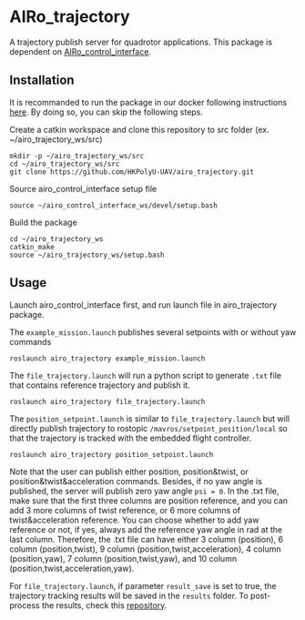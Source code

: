 # AIRo_trajectory

A trajectory publish server for quadrotor applications. This package is dependent on [AIRo_control_interface](https://github.com/HKPolyU-UAV/airo_control_interface).

## Installation

It is recommanded to run the package in our docker following instructions [here](https://github.com/HKPolyU-UAV/airo_docker_lib). By doing so, you can skip the following steps.

Create a catkin workspace and clone this repository to src folder (ex. ~/airo_trajectory_ws/src)
```
mkdir -p ~/airo_trajectory_ws/src
cd ~/airo_trajectory_ws/src
git clone https://github.com/HKPolyU-UAV/airo_trajectory.git
```

Source airo_control_interface setup file
```
source ~/airo_control_interface_ws/devel/setup.bash
```

Build the package
```
cd ~/airo_trajectory_ws
catkin_make
source ~/airo_trajectory_ws/setup.bash
```

## Usage

Launch airo_control_interface first, and run launch file in airo_trajectory package.

The ```example_mission.launch``` publishes several setpoints with or without yaw commands
```
roslaunch airo_trajectory example_mission.launch
```

The ```file_trajectory.launch``` will run a python script to generate ```.txt``` file that contains reference trajectory and publish it.
```
roslaunch airo_trajectory file_trajectory.launch
```

The ```position_setpoint.launch``` is similar to ```file_trajectory.launch``` but will directly publish trajectory to rostopic ```/mavros/setpoint_position/local``` so that the trajectory is tracked with the embedded flight controller.
```
roslaunch airo_trajectory position_setpoint.launch
```

Note that the user can publish either position, position&twist, or position&twist&acceleration commands. Besides, if no yaw angle is published, the server will publish zero yaw angle ```psi = 0```. In the .txt file, make sure that the first three columns are position reference, and you can add 3 more columns of twist reference, or 6 more columns of twist&acceleration reference. You can choose whether to add yaw reference or not, if yes, always add the reference yaw angle in rad at the last column. Therefore, the .txt file can have either 3 column (position), 6 column (position,twist), 9 column (position,twist,acceleration), 4 column (position,yaw), 7 column (position,twist,yaw), and 10 column (position,twist,acceleration,yaw).

For ```file_trajectory.launch```, if parameter ```result_save``` is set to true, the trajectory tracking results will be saved in the ```results``` folder. To post-process the results, check this [repository](https://github.com/HKPolyU-UAV/matlab_plot_master.git).
